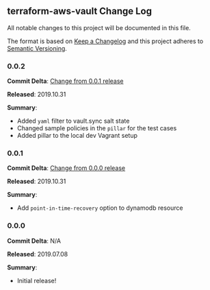 ## terraform-aws-vault Change Log

All notable changes to this project will be documented in this file.

The format is based on [Keep a Changelog](http://keepachangelog.com/) and this project adheres to [Semantic Versioning](http://semver.org/).

### 0.0.2

**Commit Delta**: [Change from 0.0.1 release](https://github.com/plus3it/terraform-aws-vault/compare/0.0.1...0.0.2)

**Released**: 2019.10.31

**Summary**:

* Added `yaml` filter to vault.sync salt state
* Changed sample policies in the `pillar` for the test cases
* Added pillar to the local dev Vagrant setup
  
### 0.0.1

**Commit Delta**: [Change from 0.0.0 release](https://github.com/plus3it/terraform-aws-vault/compare/0.0.0...0.0.1)

**Released**: 2019.10.31

**Summary**:

*   Add `point-in-time-recovery` option to dynamodb resource

### 0.0.0

**Commit Delta**: N/A

**Released**: 2019.07.08

**Summary**:

*   Initial release!
